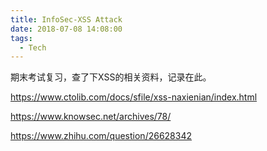 ```yaml
---
title: InfoSec-XSS Attack
date: 2018-07-08 14:08:00
tags:
  - Tech
---
```


期末考试复习，查了下XSS的相关资料，记录在此。

https://www.ctolib.com/docs/sfile/xss-naxienian/index.html

https://www.knowsec.net/archives/78/

https://www.zhihu.com/question/26628342
